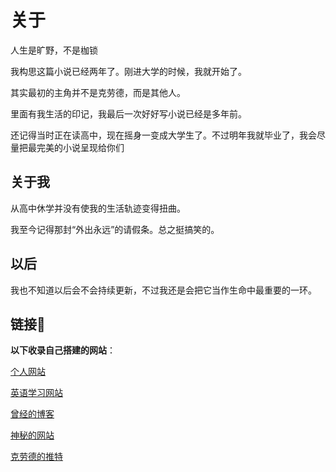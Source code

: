 # 关于

人生是旷野，不是枷锁

我构思这篇小说已经两年了。刚进大学的时候，我就开始了。

其实最初的主角并不是克劳德，而是其他人。

里面有我生活的印记，我最后一次好好写小说已经是多年前。

还记得当时正在读高中，现在摇身一变成大学生了。不过明年我就毕业了，我会尽量把最完美的小说呈现给你们



## 关于我

从高中休学并没有使我的生活轨迹变得扭曲。

我至今记得那封“外出永远”的请假条。总之挺搞笑的。

## 以后

我也不知道以后会不会持续更新，不过我还是会把它当作生命中最重要的一环。



## 链接🔗

**以下收录自己搭建的网站**：

[个人网站](https://jask.cc/)

[英语学习网站](https://read.woohu.cc/)

[曾经的博客](https://wyt.icu/)

[神秘的网站](https://urgenth.cc/)

[克劳德的推特](https://x.com/Claude_Ivers)